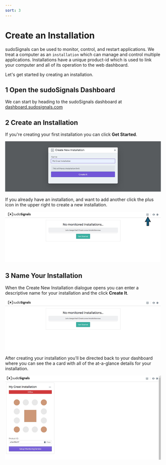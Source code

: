 ```yaml
---
sort: 3
---
```


# Create an Installation

sudoSignals can be used to monitor, control, and restart applications. We treat a computer as an `installation` which can manage and control multiple applications. Installations have a unique product-id which is used to link your computer and all of its operation to the web dashboard. 

Let's get started by creating an installation. 

## 1 Open the sudoSignals Dashboard

We can start by heading to the sudoSignals dashboard at [dashboard.sudosignals.com](https://dashboard.sudosignals.com/)

## 2 Create an Installation

If you're creating your first installation you can click **Get Started**. 

![Create Installation 001](../assets/images/create-installation/create-installation-001.png)

If you already have an installation, and want to add another click the plus icon in the upper right to create a new installation.

![Create Installation 002](../assets/images/create-installation/create-installation-002.png)

## 3 Name Your Installation

When the Create New Installation dialogue opens you can enter a descriptive name for your installation and the click **Create It**.

![Create Installation 003](../assets/images/create-installation/create-installation-003.png)

After creating your installation you'll be directed back to your dashboard where you can see the a card with all of the at-a-glance details for your installation.

![Create Installation 004](../assets/images/create-installation/create-installation-004.png)